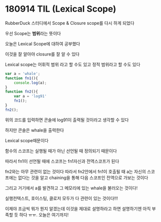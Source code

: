 # 180914 TIL (Lexical Scope)

RubberDuck 스터디에서 Scope & Closure scope를 다시 하게 되었다

우선 Scope는 **범위**라는 뜻이다

오늘은 Lexical Scope에 대하여 공부했다

이것을 잘 알아야 closure를 잘 알 수 있다

Lexical scope는 어휘적 범위 라고 할 수도 있고 정적 범위라고 할 수도 있다

```js
var a = 'whale';
function fn1(){
	console.log(a);    
}
function fn2(){
    var a = 'log91'
    fn1();
}
fn2();
```

위의 코드를 입력하면 콘솔에 log91이 출력될 것이라고 생각할 수 있다

하지만 콘솔은 whale을 출력한다

Lexical scope때문이다

함수의 스코프는 실행될 때가 아닌 선언될 때 정의되기 때문이다

따라서 fn1이 선언될 때에 스코프는 fn1자신과 전역스코프가 된다

fn2와는 아무 관련이 없는 것이다 따라서 fn2안에서 fn1이 호출될 때 a는 자신의 스코프에는 없다는 것을 알고 chaining을 통해 다음 스코프인 전역으로 가보는 것이다

그리고 거기에서 a를 발견하고 그 메모리에 있는 whale을 불러오는 것이다!

실행컨텍스트, 호이스팅, 클로저 모두가 다 관련이 있는 것이다!!!

이제야 조금씩 뭐가 뭔지 알겠는데 이것을 제대로 설명하라고 하면 설명하기엔 아직 부족할 듯 하다 ㅠㅠ. 오늘은 여기까지!

